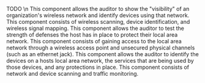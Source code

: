 TODO \n
This component allows the auditor to show the "visibility" of an organization's wireless network and identify devices using that network. This component consists of wireless scanning, device identification, and wireless signal mapping.
This component allows the auditor to test the strength of defenses the host has in place to protect their local area network. This component consists of gaining access to the local area network through a wireless access point and unsecured physical channels (such as an ethernet jack).
This component allows the auditor to identify the devices on a hosts local area network, the services that are being used by those devices, and any protections in place. This component consists of network and device scanning and traffic monitoring.

